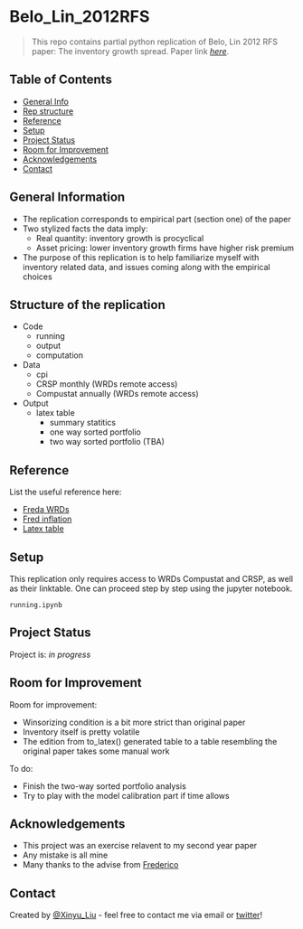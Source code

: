 

# Belo_Lin_2012RFS

> This repo contains partial python replication of Belo, Lin 2012 RFS paper: The inventory growth spread. 
> Paper link [_here_](https://academic.oup.com/rfs/article-abstract/25/1/278/1571868). <!-- If you have the project hosted somewhere, include the link here. -->

## Table of Contents
* [General Info](#general-information)
* [Rep structure](#structure-of-the-replication)
* [Reference](#reference) <!-- * [Screenshots](#screenshots) -->
* [Setup](#setup) <!-- * [Usage](#usage) -->
* [Project Status](#project-status)
* [Room for Improvement](#room-for-improvement)
* [Acknowledgements](#acknowledgements)
* [Contact](#contact)
<!-- * [License](#license) -->


## General Information
- The replication corresponds to empirical part (section one) of the paper
- Two stylized facts the data imply:
  - Real quantity: inventory growth is procyclical
  - Asset pricing: lower inventory growth firms have higher risk premium
- The purpose of this replication is to help familiarize myself with inventory related data, and issues coming along with the empirical choices
<!-- You don't have to answer all the questions - just the ones relevant to your project. -->


## Structure of the replication
- Code
  - running
  - output
  - computation
- Data
  - cpi
  - CRSP monthly (WRDs remote access)
  - Compustat annually (WRDs remote access)
- Output
  - latex table
    - summary statitics
    - one way sorted portfolio
    - two way sorted portfolio (TBA) 


## Reference
List the useful reference here:
- [Freda WRDs](https://www.fredasongdrechsler.com/home)
- [Fred inflation](https://fred.stlouisfed.org/series/FPCPITOTLZGUSA)
- [Latex table](https://en.wikibooks.org/wiki/LaTeX/Tables)


<!-- ## 
![Example screenshot](./Output/screenshot.png) -->
<!-- If you have screenshots you'd like to share, include them here. -->


## Setup
This replication only requires access to WRDs Compustat and CRSP, as well as their linktable. One can proceed step by step using the jupyter notebook. 
<!-- 
## Usage
How does one go about using it?
Provide various use cases and code examples here. -->

`running.ipynb`


## Project Status
Project is: _in progress_ 


## Room for Improvement

Room for improvement:
- Winsorizing condition is a bit more strict than original paper
- Inventory itself is pretty volatile
- The edition from to_latex() generated table to a table resembling the original paper takes some manual work

To do:
- Finish the two-way sorted portfolio analysis
- Try to play with the model calibration part if time allows


## Acknowledgements
- This project was an exercise relavent to my second year paper
- Any mistake is all mine
- Many thanks to the advise from [Frederico](https://sites.google.com/a/umn.edu/frederico-belo/)


## Contact
Created by [@Xinyu_Liu](https://www.insead.edu/phd/student-profiles/xinyu-liu) - feel free to contact me via email or [twitter](https://twitter.com/wentworth_liu_)!


<!-- Optional -->
<!-- ## License -->
<!-- This project is open source and available under the [... License](). -->

<!-- You don't have to include all sections - just the one's relevant to your project -->
